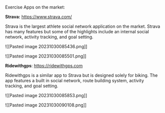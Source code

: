 Exercise Apps on the market:

**Strava:**
https://www.strava.com/

Strava is the largest athlete social network application on the market. Strava has many features but some of the highlights include an internal social network, activity tracking, and goal setting. 

![[Pasted image 20231030085436.png]]


![[Pasted image 20231030085501.png]]




**Ridewithgps**:
https://ridewithgps.com

Ridewithgps is a similar app to Strava but is designed solely for biking. The app features a built in social network, route building system, activity tracking, and goal setting. 

![[Pasted image 20231030085853.png]]


![[Pasted image 20231030090108.png]]









